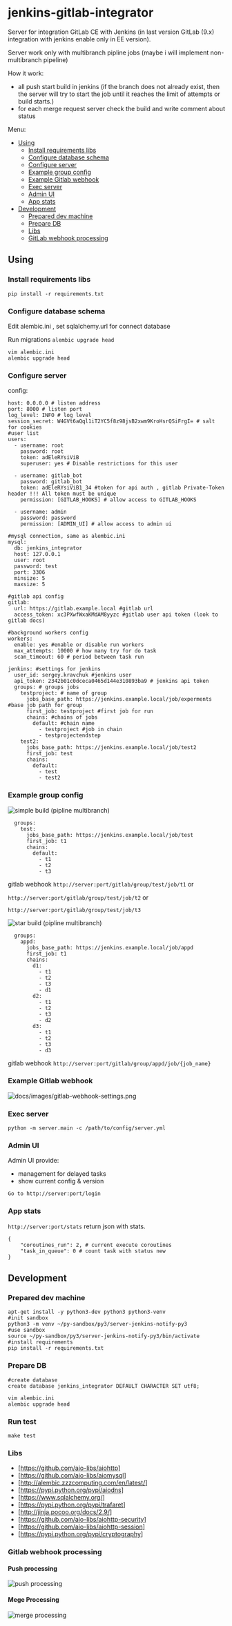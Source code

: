 # jenkins-gitlab-integrator

Server for integration GitLab CE with Jenkins (in last version GitLab (9.x) integration with jenkins enable only in EE version).

Server work only with multibranch pipline jobs (maybe i will implement non-multibranch pipeline)

How it work:
* all push start build in jenkins (if the branch does not already exist, then the server will try to start the job until it reaches the limit of attempts or build starts.)
* for each merge request server check the build and write comment about status

Menu:

* [Using](#using)
  * [Install requirements libs](#using_install_libs)
  * [Configure database schema](#using_config_db)
  * [Configure server](#using_config_server)
  * [Example group config](#using_example_group)
  * [Example Gitlab webhook](#using_gitlab_webhook)
  * [Exec server](#using_exec_server)
  * [Admin UI](#using_admin_ui)
  * [App stats](#using_stats)
* [Development](#development)
  * [Prepared dev machine](#development_prepare_dev)
  * [Prepare DB](#development_db)
  * [Libs](#development_libs)
  * [GitLab webhook processing](#development_gitlab_webhook)


## <a name="using"></a> Using

### <a name="using_install_libs"></a> Install requirements libs
```
pip install -r requirements.txt
```

### <a name="using_config_db"></a> Configure database schema

Edit alembic.ini , set sqlalchemy.url for connect database

Run migrations `alembic upgrade head`

```
vim alembic.ini
alembic upgrade head
```

### <a name="using_config_server"></a> Configure server

config:
```
host: 0.0.0.0 # listen address
port: 8000 # listen port
log_level: INFO # log level
session_secret: W4GVt6aQql1iT2YC5f8z98jsB2xwm9KroHsrQSiFrgI= # salt for cookies
#user list
users:
  - username: root
    password: root
    token: adEleRYsiViB
    superuser: yes # Disable restrictions for this user

  - username: gitlab_bot
    password: gitlab_bot
    token: adEleRYsiViB1_34 #token for api auth , gitlab Private-Token header !!! All token must be unique
    permission: [GITLAB_HOOKS] # allow access to GITLAB_HOOKS

  - username: admin
    password: password
    permission: [ADMIN_UI] # allow access to admin ui

#mysql connection, same as alembic.ini
mysql:
  db: jenkins_integrator
  host: 127.0.0.1
  user: root
  password: test
  port: 3306
  minsize: 5
  maxsize: 5

#gitlab api config
gitlab:
  url: https://gitlab.example.local #gitlab url
  access_token: xc3PXwfWxaKMdAM8yyzc #gitlab user api token (look to gitlab docs)

#background workers config
workers:
  enable: yes #enable or disable run workers
  max_attempts: 10000 # how many try for do task
  scan_timeout: 60 # period between task run

jenkins: #settings for jenkins
  user_id: sergey.kravchuk #jenkins user
  api_token: 2342b01c0dceca0465d144e310893ba9 # jenkins api token
  groups: # groups jobs
    testproject: # name of group
      jobs_base_path: https://jenkins.example.local/job/experments #base job path for group
      first_job: testproject #first job for run
      chains: #chains of jobs
        default: #chain name
          - testproject #job in chain
          - testprojectendstep
    test2:
      jobs_base_path: https://jenkins.example.local/job/test2
      first_job: test
      chains:
        default:
          - test
          - test2
```

### <a name="using_example_group"></a> Example group config

![simple build (pipline multibranch)](docs/images/jenkins-integrator-config-simple.png)
```
  groups:
    test:
      jobs_base_path: https://jenkins.example.local/job/test
      first_job: t1
      chains:
        default:
          - t1
          - t2
          - t3
```

gitlab webhook `http://server:port/gitlab/group/test/job/t1` or

`http://server:port/gitlab/group/test/job/t2` or

`http://server:port/gitlab/group/test/job/t3`


![star build (pipline multibranch)](docs/images/jenkins-integrator-config-star.png)
```
  groups:
    appd:
      jobs_base_path: https://jenkins.example.local/job/appd
      first_job: t1
      chains:
        d1:
          - t1
          - t2
          - t3
          - d1
        d2:
          - t1
          - t2
          - t3
          - d2
        d3:
          - t1
          - t2
          - t3
          - d3
```

gitlab webhook `http://server:port/gitlab/group/appd/job/{job_name}`

### <a name="using_gitlab_webhook"></a> Example Gitlab webhook

![docs/images/gitlab-webhook-settings.png](docs/images/gitlab-webhook-settings.png)


### <a name="using_exec_server"></a> Exec server
```
python -m server.main -c /path/to/config/server.yml
```

### <a name="using_admin_ui"></a> Admin UI

Admin UI provide:
 * management for delayed tasks
 * show current config & version

```
Go to http://server:port/login
```

### <a name="using_stats"></a> App stats

`http://server:port/stats` return json with stats.

```
{
    "coroutines_run": 2, # current execute coroutines
    "task_in_queue": 0 # count task with status new
}
```

## <a name="development"></a> Development

### <a name="development_prepare_dev"></a>  Prepared dev machine
```
apt-get install -y python3-dev python3 python3-venv
#init sandbox
python3 -m venv ~/py-sandbox/py3/server-jenkins-notify-py3
#use sandbox
source ~/py-sandbox/py3/server-jenkins-notify-py3/bin/activate
#install requirements
pip install -r requirements.txt
```

### <a name="development_db"></a> Prepare DB
```
#create database
create database jenkins_integrator DEFAULT CHARACTER SET utf8;

vim alembic.ini
alembic upgrade head
```

### Run test
```
make test
```

### <a name="development_libs"></a> Libs
* [https://github.com/aio-libs/aiohttp]
* [https://github.com/aio-libs/aiomysql]
* [http://alembic.zzzcomputing.com/en/latest/]
* [https://pypi.python.org/pypi/aiodns]
* [https://www.sqlalchemy.org/]
* [https://pypi.python.org/pypi/trafaret]
* [http://jinja.pocoo.org/docs/2.9/]
* [https://github.com/aio-libs/aiohttp-security]
* [https://github.com/aio-libs/aiohttp-session]
* [https://pypi.python.org/pypi/cryptography]


### <a name="development_gitlab_webhook"></a> Gitlab webhook processing

#### Push processing

![push processing](docs/images/jenkins-integrator-gitlab-webhook-push.jpg)

#### Mege Processing

![merge processing](docs/images/jenkins-integrator-gitlab-webhook-merge.jpg)


